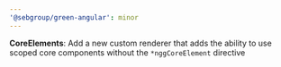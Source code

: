 ```yaml
---
'@sebgroup/green-angular': minor
---
```


**CoreElements**: Add a new custom renderer that adds the ability to use scoped core components without the `*nggCoreElement` directive
